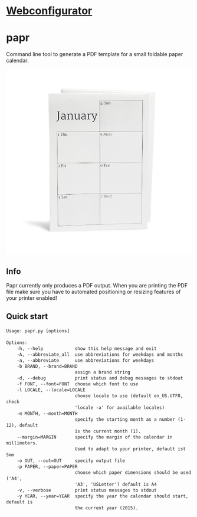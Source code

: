 # [Webconfigurator](http://Calendar.MapOfTea.com/)

# papr

Command line tool to generate a PDF template for a small foldable paper calendar.

![ScreenShot](demo.jpg)

## Info

Papr currently only produces a PDF output. When you are printing the PDF file make sure you have to automated positioning or resizing features of your printer enabled!

## Quick start

	Usage: papr.py [options]

	Options:
		-h, --help            show this help message and exit
		-A, --abbreviate_all  use abbreviations for weekdays and months
		-a, --abbreviate      use abbreviations for weekdays
		-b BRAND, --brand=BRAND
		                      assign a brand string
		-d, --debug           print status and debug messages to stdout
		-f FONT, --font=FONT  choose which font to use
		-l LOCALE, --locale=LOCALE
		                      choose locale to use (default en_US.UTF8, check
		                      'locale -a' for available locales)
		-m MONTH, --month=MONTH
		                      specify the starting month as a number (1-12), default
		                      is the current month (1).
		--margin=MARGIN       specify the margin of the calendar in millimeters.
		                      Used to adapt to your printer, default ist 5mm
		-o OUT, --out=OUT     specify output file
		-p PAPER, --paper=PAPER
		                      choose which paper dimensions should be used ('A4',
		                      'A3', 'USLetter') default is A4
		-v, --verbose         print status messages to stdout
		-y YEAR, --year=YEAR  specify the year the calendar should start, default is
		                      the current year (2015).

